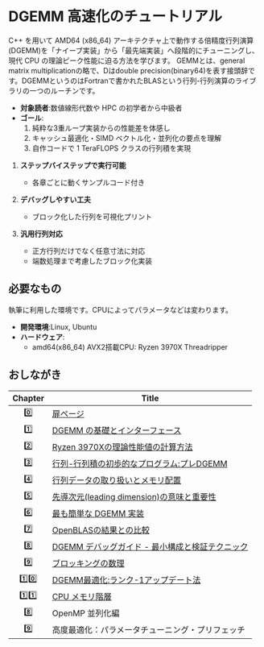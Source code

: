 # DGEMM 高速化のチュートリアル

C++ を用いて AMD64 (x86_64) アーキテクチャ上で動作する倍精度行列演算(DGEMM)を「ナイーブ実装」から「最先端実装」へ段階的にチューニングし、現代 CPU の理論ピーク性能に迫る方法を学びます。
GEMMとは、general matrix multiplicationの略で、Dはdouble precision(binary64)を表す接頭辞です。DGEMMというのはFortranで書かれたBLASという行列-行列演算のライブラリの一つのルーチンです。
 
- **対象読者**:数値線形代数や HPC の初学者から中級者  
- **ゴール**:  
  1. 純粋な3重ループ実装からの性能差を体感し  
  2. キャッシュ最適化・SIMD ベクトル化・並列化の要点を理解  
  3. 自作コードで 1 TeraFLOPS クラスの行列積を実現  

1. **ステップバイステップで実行可能**  
   - 各章ごとに動くサンプルコード付き

2. **デバッグしやすい工夫**  
   - ブロック化した行列を可視化プリント
     
3. **汎用行列対応**  
   - 正方行列だけでなく任意寸法に対応  
   - 端数処理まで考慮したブロック化実装  

## 必要なもの
執筆に利用した環境です。CPUによってパラメータなどは変わります。

- **開発環境**:Linux, Ubuntu 
- **ハードウェア**:  
  - amd64(x86_64) AVX2搭載CPU: Ryzen 3970X Threadripper

## おしながき

| Chapter | Title                                          |
|:-------:|------------------------------------------------|
| 0️⃣     | [扉ページ](README.md)                           |
| 1️⃣     | [DGEMM の基礎とインターフェース](01_introduction.md)  |
| 2️⃣     | [Ryzen 3970Xの理論性能値の計算方法](02_flops.md)     |
| 3️⃣     | [行列-行列積の初歩的なプログラム:プレDGEMM](03_pre_dgemm.md)     |    
| 4️⃣     | [行列データの取り扱いとメモリ配置](04_Matrix_Memory_Layout.md)     |
| 5️⃣     | [先導次元(leading dimension)の意味と重要性](05_Leading_Dimension.md)| 
| 6️⃣     | [最も簡単な DGEMM 実装](06_dgemm_naive.md)  |
| 7️⃣     | [OpenBLASの結果との比較](07_openblas.md)|
| 8️⃣     | [DGEMM デバッグガイド - 最小構成と検証テクニック](08_dgemm_debugging_knowhow.md)  |
| 9️⃣     | [ブロッキングの数理](09_blocking.md) |
| 1️⃣0️⃣   | [DGEMM最適化:ランク-1アップデート法](10_rank_one_update.md) |
| 1️⃣1️⃣    | [CPU メモリ階層](11_memory_hierarchy.md) |
| 8️⃣     | OpenMP 並列化編                                 | `08_parallelization.md`                  |
| 9️⃣     | 高度最適化：パラメータチューニング・プリフェッチ | `09_advanced_optim.md`                   |


